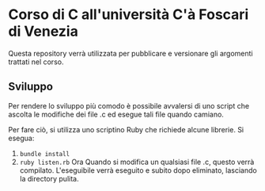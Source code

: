 # Corso di C all'università C'à Foscari di Venezia
Questa repository verrà utilizzata per pubblicare e versionare gli argomenti trattati nel corso.

## Sviluppo
Per rendere lo sviluppo più comodo è possibile avvalersi di uno script che ascolta le modifiche dei file .c ed esegue tali file quando camiano.

Per fare ciò, si utilizza uno scriptino Ruby che richiede alcune librerie. Si esegua:
1. `bundle install`
2. `ruby listen.rb`
Ora Quando si modifica un qualsiasi file .c, questo verrà compilato. L'eseguibile verrà eseguito e subito dopo eliminato, lasciando la directory pulita.